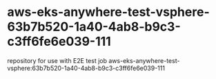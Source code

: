 # aws-eks-anywhere-test-vsphere-63b7b520-1a40-4ab8-b9c3-c3ff6fe6e039-111
repository for use with E2E test job aws-eks-anywhere-test-vsphere:63b7b520-1a40-4ab8-b9c3-c3ff6fe6e039-111
